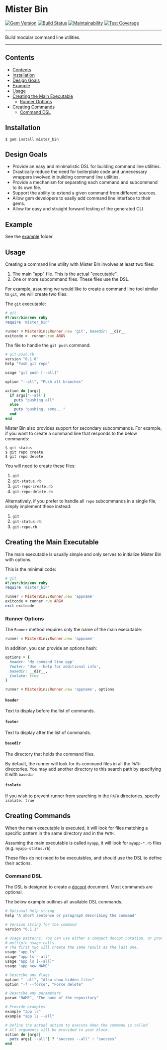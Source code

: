 Mister Bin
==================================================

[![Gem Version](https://badge.fury.io/rb/mister_bin.svg)](https://badge.fury.io/rb/mister_bin)
[![Build Status](https://travis-ci.org/DannyBen/mister_bin.svg?branch=master)](https://travis-ci.org/DannyBen/mister_bin)
[![Maintainability](https://api.codeclimate.com/v1/badges/ae82443a99c2839d8ba8/maintainability)](https://codeclimate.com/github/DannyBen/mister_bin/maintainability)
[![Test Coverage](https://api.codeclimate.com/v1/badges/ae82443a99c2839d8ba8/test_coverage)](https://codeclimate.com/github/DannyBen/mister_bin/test_coverage)

---

Build modular command line utilities.

---

Contents
--------------------------------------------------

* [Contents](#contents)
* [Installation](#installation)
* [Design Goals](#design-goals)
* [Example](#example)
* [Usage](#usage)
* [Creating the Main Executable](#creating-the-main-executable)
    * [Runner Options](#runner-options)
* [Creating Commands](#creating-commands)
    * [Command DSL](#command-dsl)


Installation
--------------------------------------------------

    $ gem install mister_bin



Design Goals
--------------------------------------------------

- Provide an easy and minimalistic DSL for building command line utilities.
- Drastically reduce the need for boilerplate code and unnecessary wrappers 
  involved in building command line utilities.
- Provide a mechanism for separating each command and subcommand to its 
  own file.
- Support the ability to extend a given command from different sources.
- Allow gem developers to easily add command line interface to their gems.
- Allow for easy and straight forward testing of the generated CLI.



Example
--------------------------------------------------

See the [example](/example) folder.



Usage
--------------------------------------------------

Creating a command line utility with Mister Bin involves at least two files:

1. The main "app" file. This is the actual "executable".
2. One or more subcommand files. These files use the DSL.

For example, assuming we would like to create a command line tool similar 
to `git`, we will create two files:

The `git` executable:

```ruby
# git
#!/usr/bin/env ruby
require 'mister_bin'

runner = MisterBin::Runner.new 'git', basedir: __dir__
exitcode =  runner.run ARGV
```

The file to handle the `git push` command:

```ruby
# git-push.rb
version "0.1.0"
help "Push git repo"

usage "git push [--all]"

option "--all", "Push all branches"

action do |args|
  if args['--all']
    puts "pushing all"
  else
    puts "pushing, some..."
  end
end
```

Mister Bin also provides support for secondary subcommands. For example,
if you want to create a command line that responds to the below commands:

```
$ git status
$ git repo create
$ git repo delete
```

You will need to create these files:

1. `git`
2. `git-status.rb`
3. `git-repo-create.rb`
4. `git-repo-delete.rb`

Alternatively, if you prefer to handle all `repo` subcommands in a single 
file, simply implement these instead:

1. `git`
2. `git-status.rb`
3. `git-repo.rb`



Creating the Main Executable
--------------------------------------------------

The main executable is usually simple and only serves to initialize Mister 
Bin with options.

This is the minimal code:

```ruby
# git
#!/usr/bin/env ruby
require 'mister_bin'

runner = MisterBin::Runner.new 'appname'
exitcode = runner.run ARGV
exit exitcode
```

### Runner Options

The `Runner` method requires only the name of the main executable:

```ruby
runner = MisterBin::Runner.new 'appname'
```

In addition, you can provide an options hash:

```ruby
options = {
  header: 'My command line app'
  footer: 'Use --help for additional info',
  basedir: __dir__, 
  isolate: true
}

runner = MisterBin::Runner.new 'appname', options
```

#### `header`

Text to display before the list of commands.

#### `footer`

Text to display after the list of commands.

#### `basedir`

The directory that holds the command files. 

By default, the runner will look for its command files in all the `PATH` 
directories. You may add another directory to this search path by specifying
it with `basedir`

#### `isolate`

If you wish to prevent runner from searching in the `PATH` directories, 
specify `isolate: true`


Creating Commands
--------------------------------------------------

When the main executable is executed, it will look for files matching a 
specific pattern in the same directory and in the `PATH`.

Assuming the main executable is called `myapp`, it will look for 
`myapp-*.rb` files (e.g. `myapp-status.rb`)

These files do not need to be executables, and should use the DSL to define
their actions.



### Command DSL

The DSL is designed to create a [docopt][1] document. Most commands are 
optional.

The below example outlines all available DSL commands.


```ruby
# Optional help string
help "A short sentence or paragraph describing the command"

# Version string for the command
version "0.1.1"

# Usage patterns. You can use either a compact docopt notation, or provide
# multiple usage calls.
# The first two will create the same result as the last one.
usage "app ls"
usage "app ls --all"
usage "app ls [--all]"
usage "app new NAME"

# Describe any flags
option "--all", "Also show hidden files"
option "-f --force", "Force delete"

# Describe any parameters
param "NAME", "The name of the repository"

# Provide examples
example "app ls"
example "app ls --all"

# Define the actual action to execute when the command is called
# All arguments will be provided to your block.
action do |args|
  puts args['--all'] ? "success --all" : "success"
end
```


[1]: http://docopt.org/
